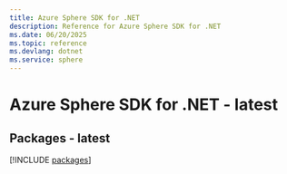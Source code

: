```yaml
---
title: Azure Sphere SDK for .NET
description: Reference for Azure Sphere SDK for .NET
ms.date: 06/20/2025
ms.topic: reference
ms.devlang: dotnet
ms.service: sphere
---
```

# Azure Sphere SDK for .NET - latest
## Packages - latest
[!INCLUDE [packages](sphere-index.md)]